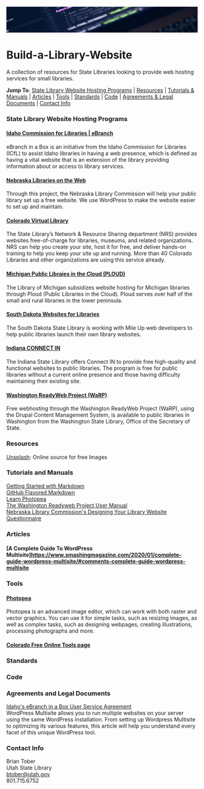 ![Build a Library Website Logo](./images/github-header.png " Logo")

# Build-a-Library-Website
A collection of resources for State Libraries looking to provide web hosting services for small libraries.

**Jump To**: [State Library Website Hosting Programs](#state-library-website-hosting-programs) | [Resources](#resources) | [Tutorials & Manuals](#tutorials-and-manuals) | [Articles](#articles) | [Tools](#tools) | [Standards](#standards) | [Code](#code) | [Agreements & Legal Documents](#agreements-and-legal-documents) | [Contact Info](#contact-info)

### State Library Website Hosting Programs
#### [Idaho Commission for Libraries | eBranch](https://ebranch.lili.org/)
eBranch in a Box is an initiative from the Idaho Commission for Libraries (ICfL) to assist Idaho libraries in having a web presence, which is defined as having a vital website that is an extension of the library providing information about or access to library services.
#### [Nebraska Libraries on the Web](https://libraries.ne.gov/projectblog/)
Through this project, the Nebraska Library Commission will help your public library set up a free website. We use WordPress to make the website easier to set up and maintain.
#### [Colorado Virtual Library](https://www.coloradovirtuallibrary.org/technology/websites/)
The State Library’s Network & Resource Sharing department (NRS) provides websites free-of-charge for libraries, museums, and related organizations. NRS can help you create your site, host it for free, and deliver hands-on training to help you keep your site up and running. More than 40 Colorado Libraries and other organizations are using this service already.  
#### [Michigan Public Libraies in the Cloud (PLOUD)](https://www.michlibrary.org/)
The Library of Michigan subsidizes website hosting for Michigan libraries through Ploud (Public Libraries in the Cloud). Ploud serves over half of the small and rural libraries in the lower peninsula.  
#### [South Dakota Websites for Libraries](https://libguides.library.sd.gov/services/websites)
The South Dakota State Library is working with Mile Up web developers to help public libraries launch their own library websites.  
#### [Indiana CONNECT IN](https://www.in.gov/library/services-for-libraries/connect-in/)  
The Indiana State Library offers Connect IN to provide free high-quality and functional websites to public libraries. The program is free for public libraries without a current online presence and those having difficulty maintaining their existing site.  
#### [Washington ReadyWeb Project (WaRP)](https://www.betasite.org/)    
Free webhosting through the Washington ReadyWeb Project (WaRP), using the Drupal Content Management System, is available to public libraries in Washington from the Washington State Library, Office of the Secretary of State.  






### Resources
[Unsplash](https://unsplash.com/): Online source for free Images


### Tutorials and Manuals
[Getting Started with Markdown](https://github.com/fefong/markdown_readme#getting-started-with-markdown)  
[GitHub Flavored Markdown](https://github.github.com/gfm/)  
[Learn Photopea](https://www.photopea.com/learn/)  
[The	Washington	Readyweb	Project User Manual](https://www.betasite.org/sites/default/files/resources/Drupal.pdf)  
[Nebraska Library Commission's Designing Your Library Website Questionnaire](https://docs.google.com/document/d/1P5Nlbl-zU4d7ckRuLLaIVNZ5CCxYsrJCReZRarX-hMs/edit\#)  


### Articles
#### [A Complete Guide To WordPress Multisite]https://www.smashingmagazine.com/2020/01/complete-guide-wordpress-multisite/#comments-complete-guide-wordpress-multisite

### Tools
#### [Photopea](https://www.photopea.com/)
Photopea is an advanced image editor, which can work with both raster and vector graphics. You can use it for simple tasks, such as resizing images, as well as complex tasks, such as designing webpages, creating illustrations, processing photographs and more.  
#### [Colorado Free Online Tools page](https://www.coloradovirtuallibrary.org/technology/online-tools/) 

### Standards

### Code

### Agreements and Legal Documents
[Idaho's eBranch in a Box User Service Agreement](https://libraries.idaho.gov/files/e-branch-agreement.pdf)  
WordPress Multisite allows you to run multiple websites on your server using the same WordPress installation. From setting up Wordpress Multisite to optimizing its various features, this article will help you understand every facet of this unique WordPress tool.  

### Contact Info
Brian Tober  
Utah State Library  
btober@utah.gov  
801.715.6752  
